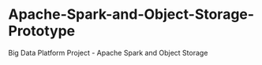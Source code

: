 # Apache-Spark-and-Object-Storage-Prototype
Big Data Platform Project - Apache Spark and Object Storage 
